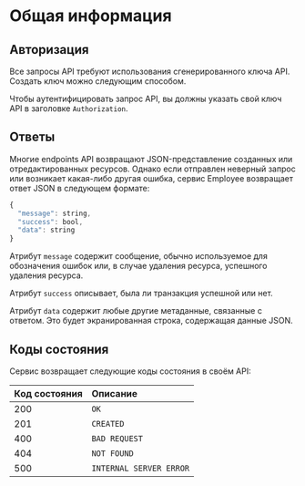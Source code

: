 # Общая информация

## Авторизация

Все запросы API требуют использования сгенерированного ключа API. Создать ключ можно следующим способом.

Чтобы аутентифицировать запрос API, вы должны указать свой ключ API в заголовке `Authorization`.

## Ответы

Многие endpoints API возвращают JSON-представление созданных или отредактированных ресурсов. 
Однако если отправлен неверный запрос или возникает какая-либо другая ошибка, сервис Employee возвращает ответ JSON в следующем формате:

```javascript
{
  "message": string,
  "success": bool,
  "data": string
}
```

Атрибут `message` содержит сообщение, обычно используемое для обозначения ошибок или, в случае удаления ресурса, успешного удаления ресурса.

Атрибут `success` описывает, была ли транзакция успешной или нет.

Атрибут `data` содержит любые другие метаданные, связанные с ответом.  Это будет экранированная строка, содержащая данные JSON.

## Коды состояния

Сервис возвращает следующие коды состояния в своём API:

|  Код состояния |  Описание |
 |  :--- |  :--- |
| 200 | `OK` |
| 201 | `CREATED` |
| 400 | `BAD REQUEST` |
| 404 | `NOT FOUND` |
| 500 | `INTERNAL SERVER ERROR` |

